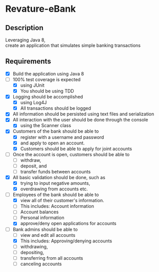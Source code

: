 # Revature-eBank  
## Description   
Leveraging Java 8,   
create an application that simulates simple banking transactions     
## Requirements   
- [x] Build the application using Java 8  
- [ ] 100% test coverage is expected  
  - [x] using JUnit  
  - [x] You should be using TDD  
- [x] Logging should be accomplished  
  - [x] using Log4J  
  - [x] All transactions should be logged  
- [x] All information should be persisted using text files and serialization  
- [x] All interaction with the user should be done through the console  
  - [x] using the Scanner class  
- [x] Customers of the bank should be able to 
  - [x] register with a username and password 
  - [x] and apply to open an account.  
  - [x] Customers should be able to apply for joint accounts  
- [ ] Once the account is open, customers should be able to  
  - [ ] withdraw,  
  - [ ] deposit, and  
  - [ ] transfer funds between accounts  
- [x] All basic validation should be done, such as  
  - [x] trying to input negative amounts,  
  - [x] overdrawing from accounts etc.  
- [ ] Employees of the bank should be able to  
  - [x] view all of their customer's information.  
  - [ ] This includes: Account information  
  - [ ] Account balances  
  - [ ] Personal information  
  - [x] approve/deny open applications for accounts  
- [ ] Bank admins should be able to  
  - [ ] view and edit all accounts  
  - [x] This includes: Approving/denying accounts  
  - [ ] withdrawing,  
  - [ ] depositing,  
  - [ ] transferring from all accounts  
  - [ ] canceling accounts  
